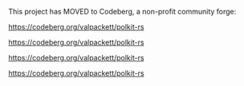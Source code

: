 This project has MOVED to Codeberg, a non-profit community forge:

https://codeberg.org/valpackett/polkit-rs

https://codeberg.org/valpackett/polkit-rs

https://codeberg.org/valpackett/polkit-rs

https://codeberg.org/valpackett/polkit-rs
